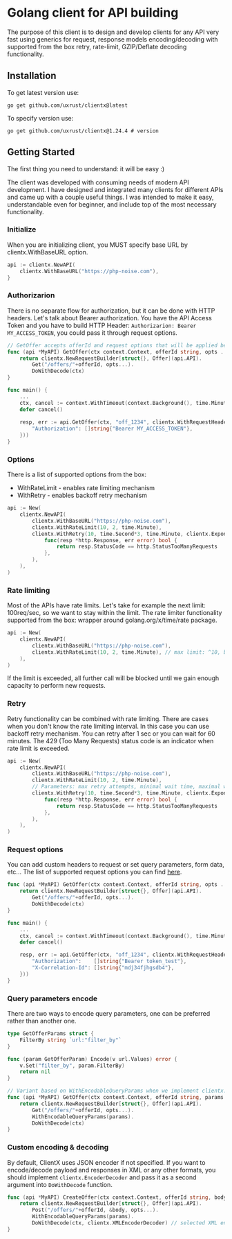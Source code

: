 # Golang client for API building
The purpose of this client is to design and develop clients for any API very fast using generics for request, response models encoding/decoding with supported from the box retry, rate-limit, GZIP/Deflate decoding functionality.

## Installation

To get latest version use:
```
go get github.com/uxrust/clientx@latest
```

To specify version use:
```
go get github.com/uxrust/clientx@1.24.4 # version
```

## Getting Started
The first thing you need to understand: it will be easy :)

The client was developed with consuming needs of modern API development. I have designed and integrated many clients for different APIs and came up with a couple useful things. I was intended to make it easy, understandable even for beginner, and include top of the most necessary functionality.

### Initialize
When you are initializing client, you MUST specify base URL by clientx.WithBaseURL option.

```go
api := clientx.NewAPI(
	clientx.WithBaseURL("https://php-noise.com"),
}
```

### Authorizarion
There is no separate flow for authorization, but it can be done with HTTP headers. Let's talk about Bearer authorization. You have the API Access Token and you have to build HTTP Header: `Authorizarion: Bearer MY_ACCESS_TOKEN`, you could pass it through request options.

```go
// GetOffer accepts offerId and request options that will be applied before request is sent.
func (api *MyAPI) GetOffer(ctx context.Context, offerId string, opts ...clientx.RequestOption) (*Offer, error) {
	return clientx.NewRequestBuilder[struct{}, Offer](api.API).
		Get("/offers/"+offerId, opts...).
		DoWithDecode(ctx)
}

func main() {
	... 
	ctx, cancel := context.WithTimeout(context.Background(), time.Minute)
	defer cancel()
	
	resp, err := api.GetOffer(ctx, "off_1234", clientx.WithRequestHeaders(map[string][]string{
		"Authorization": []string{"Bearer MY_ACCESS_TOKEN"}, 
	}))
}
```

### Options
There is a list of supported options from the box:
* WithRateLimit - enables rate limiting mechanism
* WithRetry - enables backoff retry mechanism

```go
api := New(
	clientx.NewAPI(
		clientx.WithBaseURL("https://php-noise.com"),
		clientx.WithRateLimit(10, 2, time.Minute),
		clientx.WithRetry(10, time.Second*3, time.Minute, clientx.ExponentalBackoff,
			func(resp *http.Response, err error) bool {
				return resp.StatusCode == http.StatusTooManyRequests
			},
		),
	),
)
```

### Rate limiting
Most of the APIs have rate limits. Let's take for example the next limit: 100req/sec, so we want to stay within the limit. The rate limiter functionality supported from the box: wrapper around golang.org/x/time/rate package.

```go
api := New(
	clientx.NewAPI(
		clientx.WithBaseURL("https://php-noise.com"),
		clientx.WithRateLimit(10, 2, time.Minute), // max limit: ^10, burst limit: ^2, interval: ^time.Minute
	),
)
``` 

If the limit is exceeded, all further call will be blocked until we gain enough capacity to perform new requests.

### Retry
Retry functionality can be combined with rate limiting. There are cases when you don't know the rate limiting interval. In this case you can use backoff retry mechanism. You can retry after 1 sec or you can wait for 60 minutes. The 429 (Too Many Requests) status code is an indicator when rate limit is exceeded.

```go
api := New(
	clientx.NewAPI(
		clientx.WithBaseURL("https://php-noise.com"),
		clientx.WithRateLimit(10, 2, time.Minute), 
		// Parameters: max retry attempts, minimal wait time, maximal wait time, retry function (you could provide your own which is suitable for clientx.RetryFunc), trigger function (in our example we consider all 429 statuses as a tigger)
		clientx.WithRetry(10, time.Second*3, time.Minute, clientx.ExponentalBackoff,
			func(resp *http.Response, err error) bool {
				return resp.StatusCode == http.StatusTooManyRequests
			},
		),
	),
)
```

### Request options
You can add custom headers to request or set query parameters, form data, etc...
The list of supported request options you can find [here](https://github.com/uxrust/clientx/blob/master/requestoptions.go).

```go
func (api *MyAPI) GetOffer(ctx context.Context, offerId string, opts ...clientx.RequestOption) (*Offer, error) {
	return clientx.NewRequestBuilder[struct{}, Offer](api.API).
		Get("/offers/"+offerId, opts...).
		DoWithDecode(ctx)
}

func main() {
    ... 
	ctx, cancel := context.WithTimeout(context.Background(), time.Minute)
	defer cancel()

	resp, err := api.GetOffer(ctx, "off_1234", clientx.WithRequestHeaders(map[string][]string{
		"Authorization":    []string{"Bearer token_test"}, 
		"X-Correlation-Id": []string{"mdj34fjhgsdb4"},
	}))
}
```

### Query parameters encode
There are two ways to encode query parameters, one can be preferred rather than another one.

```go
type GetOfferParams struct {
	FilterBy string `url:"filter_by"`
}

func (param GetOfferParam) Encode(v url.Values) error {
	v.Set("filter_by", param.FilterBy)
	return nil
}

// Variant based on WithEncodableQueryParams when we implement clientx.ParamEncoder interface
func (api *MyAPI) GetOffer(ctx context.Context, offerId string, params GetOfferParams, opts ...clientx.RequestOption) (*Offer, error) {
	return clientx.NewRequestBuilder[struct{}, Offer](api.API).
		Get("/offers/"+offerId, opts...).
		WithEncodableQueryParams(params).
		DoWithDecode(ctx)
}
```

### Custom encoding & decoding 
By default, ClientX uses JSON encoder if not specified. 
If you want to encode/decode payload and responses in XML or any other formats, 
you should implement `clientx.EncoderDecoder` 
and pass it as a second argument into `DoWithDecode` function.

```go
func (api *MyAPI) CreateOffer(ctx context.Context, offerId string, body GetOfferParams, opts ...clientx.RequestOption) (*Offer, error) {
	return clientx.NewRequestBuilder[struct{}, Offer](api.API).
		Post("/offers/"+offerId, &body, opts...).
 		WithEncodableQueryParams(params).
		DoWithDecode(ctx, clientx.XMLEncoderDecoder) // selected XML encoder
}
```